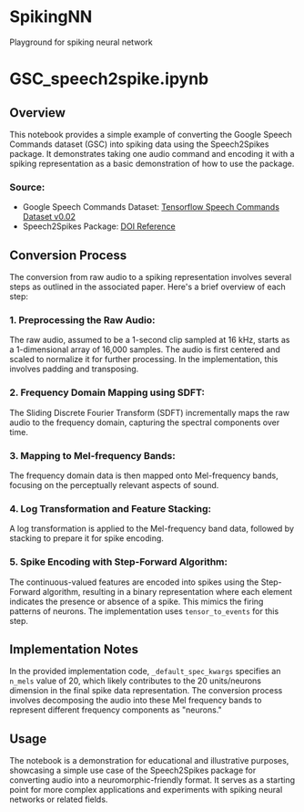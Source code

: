 # SpikingNN
Playground for spiking neural network
# GSC_speech2spike.ipynb

## Overview
This notebook provides a simple example of converting the Google Speech Commands dataset (GSC) into spiking data using the Speech2Spikes package. It demonstrates taking one audio command and encoding it with a spiking representation as a basic demonstration of how to use the package.

### Source:
- Google Speech Commands Dataset: [Tensorflow Speech Commands Dataset v0.02](http://download.tensorflow.org/data/speech_commands_v0.02.tar.gz)
- Speech2Spikes Package: [DOI Reference](https://doi.org/10.1145/3584954.3584995)

## Conversion Process
The conversion from raw audio to a spiking representation involves several steps as outlined in the associated paper. Here's a brief overview of each step:

### 1. Preprocessing the Raw Audio:
The raw audio, assumed to be a 1-second clip sampled at 16 kHz, starts as a 1-dimensional array of 16,000 samples. The audio is first centered and scaled to normalize it for further processing. In the implementation, this involves padding and transposing.

### 2. Frequency Domain Mapping using SDFT:
The Sliding Discrete Fourier Transform (SDFT) incrementally maps the raw audio to the frequency domain, capturing the spectral components over time.

### 3. Mapping to Mel-frequency Bands:
The frequency domain data is then mapped onto Mel-frequency bands, focusing on the perceptually relevant aspects of sound.

### 4. Log Transformation and Feature Stacking:
A log transformation is applied to the Mel-frequency band data, followed by stacking to prepare it for spike encoding.

### 5. Spike Encoding with Step-Forward Algorithm:
The continuous-valued features are encoded into spikes using the Step-Forward algorithm, resulting in a binary representation where each element indicates the presence or absence of a spike. This mimics the firing patterns of neurons. The implementation uses `tensor_to_events` for this step.

## Implementation Notes
In the provided implementation code, `_default_spec_kwargs` specifies an `n_mels` value of 20, which likely contributes to the 20 units/neurons dimension in the final spike data representation. The conversion process involves decomposing the audio into these Mel frequency bands to represent different frequency components as "neurons."

## Usage
The notebook is a demonstration for educational and illustrative purposes, showcasing a simple use case of the Speech2Spikes package for converting audio into a neuromorphic-friendly format. It serves as a starting point for more complex applications and experiments with spiking neural networks or related fields.

